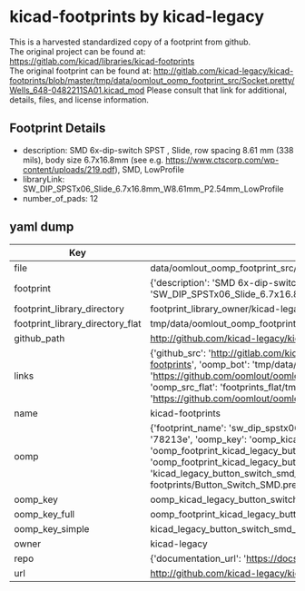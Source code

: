 # kicad-footprints by kicad-legacy  
This is a harvested standardized copy of a footprint from github.  
The original project can be found at:  
https://gitlab.com/kicad/libraries/kicad-footprints  
The original footprint can be found at:
http://gitlab.com/kicad-legacy/kicad-footprints/blob/master/tmp/data/oomlout_oomp_footprint_src/Socket.pretty/Wells_648-0482211SA01.kicad_mod
Please consult that link for additional, details, files, and license information.  
## Footprint Details
* description: SMD 6x-dip-switch SPST , Slide, row spacing 8.61 mm (338 mils), body size 6.7x16.8mm (see e.g. https://www.ctscorp.com/wp-content/uploads/219.pdf), SMD, LowProfile  
* libraryLink: SW_DIP_SPSTx06_Slide_6.7x16.8mm_W8.61mm_P2.54mm_LowProfile  
* number_of_pads: 12  
## yaml dump  
| Key | Value |  
| --- | --- |  
| file | data/oomlout_oomp_footprint_src/kicad-footprints/Button_Switch_SMD.pretty/SW_DIP_SPSTx06_Slide_6.7x16.8mm_W8.61mm_P2.54mm_LowProfile.kicad_mod |  
| footprint | {'description': 'SMD 6x-dip-switch SPST , Slide, row spacing 8.61 mm (338 mils), body size 6.7x16.8mm (see e.g. https://www.ctscorp.com/wp-content/uploads/219.pdf), SMD, LowProfile', 'libraryLink': 'SW_DIP_SPSTx06_Slide_6.7x16.8mm_W8.61mm_P2.54mm_LowProfile', 'number_of_pads': 12} |  
| footprint_library_directory | footprint_library_owner/kicad-legacy_kicad-footprints |  
| footprint_library_directory_flat | tmp/data/oomlout_oomp_footprint_src/footprints_flat/kicad_legacy_button_switch_smd_sw_dip_spstx06_slide_6_7x16_8mm_w8_61mm_p2_54mm_lowprofile/working |  
| github_path | http://github.com/kicad-legacy/kicad-footprints/blob/master/tmp/data/oomlout_oomp_footprint_src/Button_Switch_SMD.pretty/SW_DIP_SPSTx06_Slide_6.7x16.8mm_W8.61mm_P2.54mm_LowProfile.kicad_mod |  
| links | {'github_src': 'http://gitlab.com/kicad-legacy/kicad-footprints/blob/master/tmp/data/oomlout_oomp_footprint_src/Socket.pretty/Wells_648-0482211SA01.kicad_mod', 'github_src_repo': 'https://gitlab.com/kicad/libraries/kicad-footprints', 'oomp_bot': 'tmp/data/oomlout_oomp_footprint_src/footprints/kicad_legacy_button_switch_smd_sw_dip_spstx06_slide_6_7x16_8mm_w8_61mm_p2_54mm_lowprofile/working', 'oomp_bot_github': 'https://github.com/oomlout/oomlout_oomp_footprint_bot/tree/main/tmp/data/oomlout_oomp_footprint_src/footprints/kicad_legacy_button_switch_smd_sw_dip_spstx06_slide_6_7x16_8mm_w8_61mm_p2_54mm_lowprofile/working', 'oomp_src_flat': 'footprints_flat/tmp/data/oomlout_oomp_footprint_src/footprints_flat/kicad_legacy_button_switch_smd_sw_dip_spstx06_slide_6_7x16_8mm_w8_61mm_p2_54mm_lowprofile/working', 'oomp_src_flat_github': 'https://github.com/oomlout/oomlout_oomp_footprint_src/tree/main/tmp/data/oomlout_oomp_footprint_src/footprints_flat/kicad_legacy_button_switch_smd_sw_dip_spstx06_slide_6_7x16_8mm_w8_61mm_p2_54mm_lowprofile/working'} |  
| name | kicad-footprints |  
| oomp | {'footprint_name': 'sw_dip_spstx06_slide_6_7x16_8mm_w8_61mm_p2_54mm_lowprofile', 'library_name': 'button_switch_smd', 'md5': '78213e9bee077cb8e5bf1e0f91d57987', 'md5_10': '78213e9bee', 'md5_5': '78213', 'md5_6': '78213e', 'oomp_key': 'oomp_kicad_legacy_button_switch_smd_sw_dip_spstx06_slide_6_7x16_8mm_w8_61mm_p2_54mm_lowprofile', 'oomp_key_extra': 'oomp_footprint_kicad_legacy_button_switch_smd_sw_dip_spstx06_slide_6_7x16_8mm_w8_61mm_p2_54mm_lowprofile', 'oomp_key_full': 'oomp_footprint_kicad_legacy_button_switch_smd_sw_dip_spstx06_slide_6_7x16_8mm_w8_61mm_p2_54mm_lowprofile_78213e', 'oomp_key_simple': 'kicad_legacy_button_switch_smd_sw_dip_spstx06_slide_6_7x16_8mm_w8_61mm_p2_54mm_lowprofile', 'original_filename': 'data/oomlout_oomp_footprint_src/kicad-footprints/Button_Switch_SMD.pretty/SW_DIP_SPSTx06_Slide_6.7x16.8mm_W8.61mm_P2.54mm_LowProfile.kicad_mod', 'owner_name': 'kicad_legacy'} |  
| oomp_key | oomp_kicad_legacy_button_switch_smd_sw_dip_spstx06_slide_6_7x16_8mm_w8_61mm_p2_54mm_lowprofile |  
| oomp_key_full | oomp_footprint_kicad_legacy_button_switch_smd_sw_dip_spstx06_slide_6_7x16_8mm_w8_61mm_p2_54mm_lowprofile |  
| oomp_key_simple | kicad_legacy_button_switch_smd_sw_dip_spstx06_slide_6_7x16_8mm_w8_61mm_p2_54mm_lowprofile |  
| owner | kicad-legacy |  
| repo | {'documentation_url': 'https://docs.github.com/rest/repos/repos#get-a-repository', 'message': 'Not Found'} |  
| url | http://github.com/kicad-legacy/kicad-footprints |  


